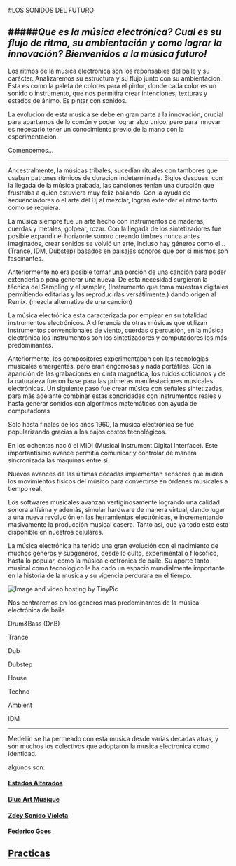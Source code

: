 #LOS SONIDOS DEL FUTURO

#####*Que es la música electrónica? Cual es su flujo de ritmo, su ambientación y como lograr la innovación? Bienvenidos a la música futuro!*
----



Los ritmos de la musica electronica son los reponsables del baile y su carácter.
Analizaremos su estructura y su flujo junto con su ambientacion. Esta es como la paleta de colores para el pintor, donde cada color es un sonido o instrumento, que nos permitira crear intenciones, texturas y estados de ánimo. Es pintar con sonidos.

La evolucion de esta musica se debe en gran parte a la innovación, crucial para apartarnos de lo común y poder lograr algo unico, pero para innovar es necesario tener un conocimiento previo de la mano con la esperimentacion.


Comencemos...


----

Ancestralmente, la músicas tribales, sucedían rituales con tambores que usaban patrones rítmicos de duracion indeterminada. Siglos despues, con la llegada de la música grabada, las canciones tenían una duración que frustraba a quien estuviera muy feliz bailando. Con la ayuda de secuenciadores o el arte del Dj al mezclar, logran extender el ritmo tanto como se requiera.

La música siempre fue un arte hecho con instrumentos de maderas, cuerdas y metales, golpear, rozar.
Con la llegada de los sintetizadores fue posible expandir el horizonte sonoro creando timbres nunca antes imaginados, crear sonidos se volvió un arte, incluso hay géneros como el ..(Trance, IDM, Dubstep) basados en paisajes sonoros que por si mismos son fascinantes.


Anteriormente no era posible tomar una porción de una canción para poder extenderla o para generar una nueva.
De esta necesidad surgieron la técnica del Sampling y el sampler, (Instrumento que toma muestras digitales permitiendo editarlas y las reproducirlas versátilmente.) dando origen al Remix. (mezcla alternativa de una canción)
 
La música electrónica esta caracterizada por emplear en su totalidad instrumentos electrónicos. A diferencia de otras músicas que utilizan instrumentos convencionales de viento, cuerdas o percusión,
en la música electrónica los instrumentos son los sintetizadores y computadores los más predominantes.



Anteriormente, los compositores experimentaban con las tecnologías musicales  emergentes, pero eran engorrosas y nada portátiles.
Con la aparición de las  grabaciones en cinta magnética, los ruidos cotidianos y de la naturaleza  fueron base para las primeras manifestaciones musicales electrónicas.
Un siguiente paso fue crear música con señales sintetizadas, para más adelante combinar estas sonoridades con instrumentos reales y hasta generar sonidos con algoritmos matemáticos  con ayuda de computadoras



Solo hasta finales de los años 1960, la música electrónica se fue popularizando gracias a los bajos costos tecnológicos.


En los ochentas nació el MIDI (Musical Instrument Digital Interface). Este importantísimo avance permitía comunicar y controlar de manera sincronizada las maquinas entre sí.

Nuevos avances de las últimas décadas implementan sensores que miden los movimientos físicos del músico para convertirse en órdenes musicales a tiempo real.

Los softwares musicales avanzan vertiginosamente logrando una calidad sonora altísima y además, simular hardware de manera virtual, dando lugar a una nueva revolución en las herramientas electrónicas, e incrementando masivamente la producción musical casera. Tanto así, que ya todo esto esta disponible en nuestros celulares.



La música electrónica ha tenido una gran evolución con el nacimiento de muchos géneros y subgeneros, desde lo culto, experimental o filosófico, hasta lo popular, como la música electrónica de baile.
Su aporte tanto musical como tecnologico le ha dado un espacio mundialmente importante en la historia de la musica y su vigencia perdurara en el tiempo.



<img src="http://i57.tinypic.com/2qwzmkp.jpg" border="0" alt="Image and video hosting by TinyPic"></a>


Nos centraremos en los generos mas predominantes de la música electrónica de baile.

Drum&Bass (DnB)

Trance

Dub

Dubstep

House

Techno

Ambient

IDM

---------






Medellin se ha permeado con esta musica desde varias decadas atras, y son muchos los colectivos que adoptaron la musica electronica como identidad.

algunos son:

#### [Estados Alterados](https://www.facebook.com/EstadosAlterados?fref=ts)

#### [Blue Art Musique](https://www.facebook.com/blueartmusique?fref=ts)

#### [Zdey Sonido Violeta](https://www.facebook.com/ZDEYSONIDOVIOLETA?fref=ts)

#### [Federico Goes](https://www.facebook.com/federico.goes.3?fref=ts)




## [Practicas](practicas.md)







